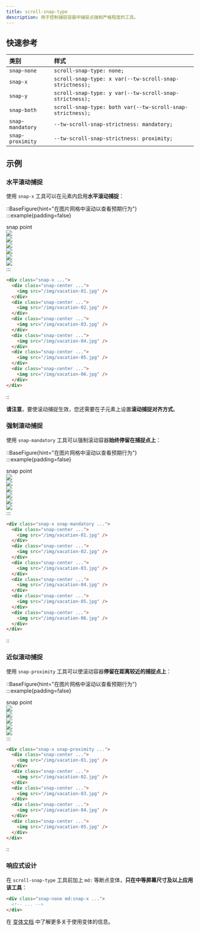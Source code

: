 ```yaml
---
title: scroll-snap-type
description: 用于控制捕捉容器中捕捉点强制严格程度的工具。
---
```


## 快速参考

| 类别             | 样式                                     |
| :--------------- | :--------------------------------------- |
| `snap-none`      | `scroll-snap-type: none;`                |
| `snap-x`         | `scroll-snap-type: x var(--tw-scroll-snap-strictness);` |
| `snap-y`         | `scroll-snap-type: y var(--tw-scroll-snap-strictness);` |
| `snap-both`      | `scroll-snap-type: both var(--tw-scroll-snap-strictness);` |
| `snap-mandatory` | `--tw-scroll-snap-strictness: mandatory;`|
| `snap-proximity` | `--tw-scroll-snap-strictness: proximity;`|

## 示例

### 水平滚动捕捉

使用 `snap-x` 工具可以在元素内启用**水平滚动捕捉**：

::BaseFigure{hint="在图片网格中滚动以查看预期行为"}
:::example{padding=false}
<div class="relative">
  <div class="mb-6 ml-[50%] flex items-end justify-start pt-10">
    <div
      class="dark:highlight-white/10 ml-2 rounded bg-indigo-50 px-1.5 font-mono text-[0.625rem] leading-6 text-indigo-600 ring-1 ring-indigo-600 ring-inset dark:bg-indigo-500 dark:text-white dark:ring-0"
    >
      snap point
    </div>
    <div class="absolute top-0 bottom-0 left-1/2 border-l border-indigo-500"></div>
  </div>
  <div class="relative flex w-full snap-x gap-6 overflow-x-auto pb-14">
    <div class="shrink-0 snap-center">
      <div class="w-4 shrink-0 sm:w-37"></div>
    </div>
    <div class="shrink-0 snap-center first:pl-8 last:pr-8">
      <img
        class="h-40 w-80 shrink-0 rounded-lg bg-white"
        src="https://images.unsplash.com/photo-1604999565976-8913ad2ddb7c?ixlib=rb-1.2.1&ixid=MnwxMjA3fDB8MHxwaG90by1wYWdlfHx8fGVufDB8fHx8&auto=format&fit=crop&w=320&h=160&q=80"
      />
    </div>
    <div class="shrink-0 snap-center first:pl-8 last:pr-8">
      <img
        class="h-40 w-80 shrink-0 rounded-lg bg-white"
        src="https://images.unsplash.com/photo-1540206351-d6465b3ac5c1?ixlib=rb-1.2.1&ixid=MnwxMjA3fDB8MHxwaG90by1wYWdlfHx8fGVufDB8fHx8&auto=format&fit=crop&w=320&h=160&q=80"
      />
    </div>
    <div class="shrink-0 snap-center first:pl-8 last:pr-8">
      <img
        class="h-40 w-80 shrink-0 rounded-lg bg-white"
        src="https://images.unsplash.com/photo-1622890806166-111d7f6c7c97?ixlib=rb-1.2.1&ixid=MnwxMjA3fDB8MHxwaG90by1wYWdlfHx8fGVufDB8fHx8&auto=format&fit=crop&w=320&h=160&q=80"
      />
    </div>
    <div class="shrink-0 snap-center first:pl-8 last:pr-8">
      <img
        class="h-40 w-80 shrink-0 rounded-lg bg-white"
        src="https://images.unsplash.com/photo-1590523277543-a94d2e4eb00b?ixlib=rb-1.2.1&ixid=MnwxMjA3fDB8MHxwaG90by1wYWdlfHx8fGVufDB8fHx8&auto=format&fit=crop&w=320&h=160&q=80"
      />
    </div>
    <div class="shrink-0 snap-center first:pl-8 last:pr-8">
      <img
        class="h-40 w-80 shrink-0 rounded-lg bg-white"
        src="https://images.unsplash.com/photo-1575424909138-46b05e5919ec?ixlib=rb-1.2.1&ixid=MnwxMjA3fDB8MHxwaG90by1wYWdlfHx8fGVufDB8fHx8&auto=format&fit=crop&w=320&h=160&q=80"
      />
    </div>
    <div class="shrink-0 snap-center first:pl-8 last:pr-8">
      <img
        class="h-40 w-80 shrink-0 rounded-lg bg-white"
        src="https://images.unsplash.com/photo-1559333086-b0a56225a93c?ixlib=rb-1.2.1&ixid=MnwxMjA3fDB8MHxwaG90by1wYWdlfHx8fGVufDB8fHx8&auto=format&fit=crop&w=320&h=160&q=80"
      />
    </div>
    <div class="shrink-0 snap-center">
      <div class="w-4 shrink-0 sm:w-37"></div>
    </div>
  </div>
</div>
:::

```html
<div class="snap-x ...">
  <div class="snap-center ...">
    <img src="/img/vacation-01.jpg" />
  </div>
  <div class="snap-center ...">
    <img src="/img/vacation-02.jpg" />
  </div>
  <div class="snap-center ...">
    <img src="/img/vacation-03.jpg" />
  </div>
  <div class="snap-center ...">
    <img src="/img/vacation-04.jpg" />
  </div>
  <div class="snap-center ...">
    <img src="/img/vacation-05.jpg" />
  </div>
  <div class="snap-center ...">
    <img src="/img/vacation-06.jpg" />
  </div>
</div>
```
::

**请注意**，要使滚动捕捉生效，您还需要在子元素上设置**滚动捕捉对齐方式**。

### 强制滚动捕捉

使用 `snap-mandatory` 工具可以强制滚动容器**始终停留在捕捉点上**：

::BaseFigure{hint="在图片网格中滚动以查看预期行为"}
:::example{padding=false}
<div class="relative">
  <div class="mb-6 ml-[50%] flex items-end justify-start pt-10">
    <div
      class="dark:highlight-white/10 ml-2 rounded bg-indigo-50 px-1.5 font-mono text-[0.625rem] leading-6 text-indigo-600 ring-1 ring-indigo-600 ring-inset dark:bg-indigo-500 dark:text-white dark:ring-0"
    >
      snap point
    </div>
    <div class="absolute top-0 bottom-0 left-1/2 border-l border-indigo-500"></div>
  </div>
  <div class="relative flex w-full snap-x snap-mandatory gap-6 overflow-x-auto pb-14">
    <div class="shrink-0 snap-center">
      <div class="w-4 shrink-0 sm:w-37"></div>
    </div>
    <div class="shrink-0 snap-center first:pl-8 last:pr-8">
      <img
        class="h-40 w-80 shrink-0 rounded-lg bg-white"
        src="https://images.unsplash.com/photo-1604999565976-8913ad2ddb7c?ixlib=rb-1.2.1&ixid=MnwxMjA3fDB8MHxwaG90by1wYWdlfHx8fGVufDB8fHx8&auto=format&fit=crop&w=320&h=160&q=80"
      />
    </div>
    <div class="shrink-0 snap-center first:pl-8 last:pr-8">
      <img
        class="h-40 w-80 shrink-0 rounded-lg bg-white"
        src="https://images.unsplash.com/photo-1540206351-d6465b3ac5c1?ixlib=rb-1.2.1&ixid=MnwxMjA3fDB8MHxwaG90by1wYWdlfHx8fGVufDB8fHx8&auto=format&fit=crop&w=320&h=160&q=80"
      />
    </div>
    <div class="shrink-0 snap-center first:pl-8 last:pr-8">
      <img
        class="h-40 w-80 shrink-0 rounded-lg bg-white"
        src="https://images.unsplash.com/photo-1622890806166-111d7f6c7c97?ixlib=rb-1.2.1&ixid=MnwxMjA3fDB8MHxwaG90by1wYWdlfHx8fGVufDB8fHx8&auto=format&fit=crop&w=320&h=160&q=80"
      />
    </div>
    <div class="shrink-0 snap-center first:pl-8 last:pr-8">
      <img
        class="h-40 w-80 shrink-0 rounded-lg bg-white"
        src="https://images.unsplash.com/photo-1590523277543-a94d2e4eb00b?ixlib=rb-1.2.1&ixid=MnwxMjA3fDB8MHxwaG90by1wYWdlfHx8fGVufDB8fHx8&auto=format&fit=crop&w=320&h=160&q=80"
      />
    </div>
    <div class="shrink-0 snap-center first:pl-8 last:pr-8">
      <img
        class="h-40 w-80 shrink-0 rounded-lg bg-white"
        src="https://images.unsplash.com/photo-1575424909138-46b05e5919ec?ixlib=rb-1.2.1&ixid=MnwxMjA3fDB8MHxwaG90by1wYWdlfHx8fGVufDB8fHx8&auto=format&fit=crop&w=320&h=160&q=80"
      />
    </div>
    <div class="shrink-0 snap-center first:pl-8 last:pr-8">
      <img
        class="h-40 w-80 shrink-0 rounded-lg bg-white"
        src="https://images.unsplash.com/photo-1559333086-b0a56225a93c?ixlib=rb-1.2.1&ixid=MnwxMjA3fDB8MHxwaG90by1wYWdlfHx8fGVufDB8fHx8&auto=format&fit=crop&w=320&h=160&q=80"
      />
    </div>
    <div class="shrink-0 snap-center">
      <div class="w-4 shrink-0 sm:w-37"></div>
    </div>
  </div>
</div>
:::

```html
<div class="snap-x snap-mandatory ...">
  <div class="snap-center ...">
    <img src="/img/vacation-01.jpg" />
  </div>
  <div class="snap-center ...">
    <img src="/img/vacation-02.jpg" />
  </div>
  <div class="snap-center ...">
    <img src="/img/vacation-03.jpg" />
  </div>
  <div class="snap-center ...">
    <img src="/img/vacation-04.jpg" />
  </div>
  <div class="snap-center ...">
    <img src="/img/vacation-05.jpg" />
  </div>
  <div class="snap-center ...">
    <img src="/img/vacation-06.jpg" />
  </div>
</div>
```
::

### 近似滚动捕捉

使用 `snap-proximity` 工具可以使滚动容器**停留在距离较近的捕捉点上**：

::BaseFigure{hint="在图片网格中滚动以查看预期行为"}
:::example{padding=false}
<div class="relative">
  <div class="mb-6 ml-[50%] flex items-end justify-start pt-10">
    <div
      class="dark:highlight-white/10 ml-2 rounded bg-indigo-50 px-1.5 font-mono text-[0.625rem] leading-6 text-indigo-600 ring-1 ring-indigo-600 ring-inset dark:bg-indigo-500 dark:text-white dark:ring-0"
    >
      snap point
    </div>
    <div class="absolute top-0 bottom-0 left-1/2 border-l border-indigo-500"></div>
  </div>
  <div class="relative flex w-full snap-x snap-proximity gap-6 overflow-x-auto pb-14">
    <div class="shrink-0 snap-center">
      <div class="w-4 shrink-0 sm:w-37"></div>
    </div>
    <div class="shrink-0 snap-center first:pl-8 last:pr-8">
      <img
        class="h-40 w-80 shrink-0 rounded-lg bg-white"
        src="https://images.unsplash.com/photo-1604999565976-8913ad2ddb7c?ixlib=rb-1.2.1&ixid=MnwxMjA3fDB8MHxwaG90by1wYWdlfHx8fGVufDB8fHx8&auto=format&fit=crop&w=320&h=160&q=80"
      />
    </div>
    <div class="shrink-0 snap-center first:pl-8 last:pr-8">
      <img
        class="h-40 w-80 shrink-0 rounded-lg bg-white"
        src="https://images.unsplash.com/photo-1540206351-d6465b3ac5c1?ixlib=rb-1.2.1&ixid=MnwxMjA3fDB8MHxwaG90by1wYWdlfHx8fGVufDB8fHx8&auto=format&fit=crop&w=320&h=160&q=80"
      />
    </div>
    <div class="shrink-0 snap-center first:pl-8 last:pr-8">
      <img
        class="h-40 w-80 shrink-0 rounded-lg bg-white"
        src="https://images.unsplash.com/photo-1622890806166-111d7f6c7c97?ixlib=rb-1.2.1&ixid=MnwxMjA3fDB8MHxwaG90by1wYWdlfHx8fGVufDB8fHx8&auto=format&fit=crop&w=320&h=160&q=80"
      />
    </div>
    <div class="shrink-0 snap-center first:pl-8 last:pr-8">
      <img
        class="h-40 w-80 shrink-0 rounded-lg bg-white"
        src="https://images.unsplash.com/photo-1590523277543-a94d2e4eb00b?ixlib=rb-1.2.1&ixid=MnwxMjA3fDB8MHxwaG90by1wYWdlfHx8fGVufDB8fHx8&auto=format&fit=crop&w=320&h=160&q=80"
      />
    </div>
    <div class="shrink-0 snap-center first:pl-8 last:pr-8">
      <img
        class="h-40 w-80 shrink-0 rounded-lg bg-white"
        src="https://images.unsplash.com/photo-1575424909138-46b05e5919ec?ixlib=rb-1.2.1&ixid=MnwxMjA3fDB8MHxwaG90by1wYWdlfHx8fGVufDB8fHx8&auto=format&fit=crop&w=320&h=160&q=80"
      />
    </div>
    <div class="shrink-0 snap-center">
      <div class="w-4 shrink-0 sm:w-37"></div>
    </div>
  </div>
</div>
:::

```html
<div class="snap-x snap-proximity ...">
  <div class="snap-center ...">
    <img src="/img/vacation-01.jpg" />
  </div>
  <div class="snap-center ...">
    <img src="/img/vacation-02.jpg" />
  </div>
  <div class="snap-center ...">
    <img src="/img/vacation-03.jpg" />
  </div>
  <div class="snap-center ...">
    <img src="/img/vacation-04.jpg" />
  </div>
  <div class="snap-center ...">
    <img src="/img/vacation-05.jpg" />
  </div>
</div>
```
::

### 响应式设计

在 `scroll-snap-type` 工具前加上 `md:` 等断点变体，**只在中等屏幕尺寸及以上应用该工具**：

```html
<div class="snap-none md:snap-x ...">
  <!-- ... -->
</div>
```

在 [变体文档](https://tailwindcss.com/docs/hover-focus-and-other-states%23variants) 中了解更多关于使用变体的信息。

